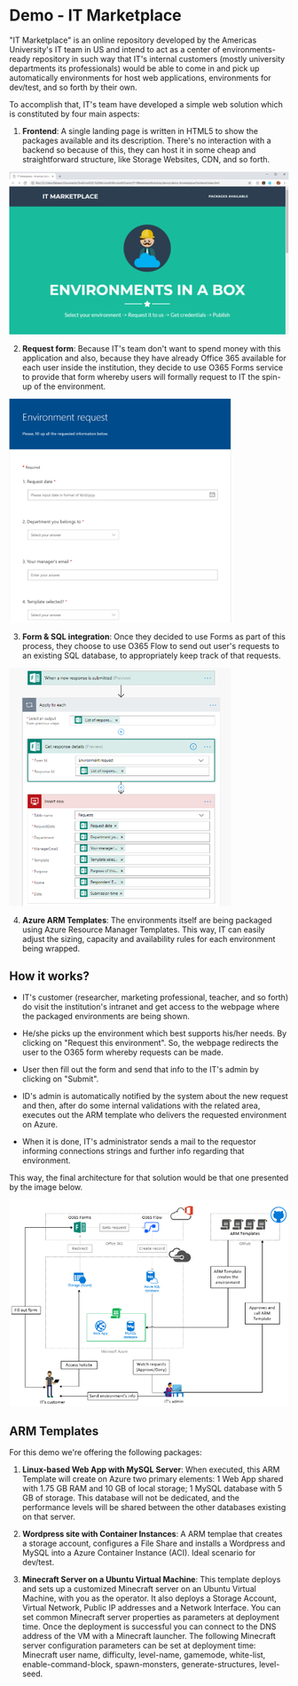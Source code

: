 # Demo - IT Marketplace

"IT Marketplace" is an online repository developed by the Americas University's IT team in US and intend to act as a center of environments-ready repository in such way that IT's internal customers (mostly university departments its professionals) would be able to come in and pick up automatically environments for host web applications, environments for dev/test, and so forth by their own.

To accomplish that, IT's team have developed a simple web solution which is constituted by four main aspects:

1) **Frontend**: A single landing page is written in HTML5 to show the packages available and its description. There's no interaction with a backend so because of this, they can host it in some cheap and straightforward structure, like Storage Websites, CDN, and so forth.

<img src="https://raw.githubusercontent.com/AzureForEducation/demo-itmarketplace/master/doc/images/frontend.PNG" width="700">

2) **Request form**: Because IT's team don't want to spend money with this application and also, because they have already Office 365 available for each user inside the institution, they decide to use O365 Forms service to provide that form whereby users will formally request to IT the spin-up of the environment.

<img src="https://raw.githubusercontent.com/AzureForEducation/demo-itmarketplace/master/doc/images/form.PNG" width="400">


3) **Form & SQL integration**: Once they decided to use Forms as part of this process, they choose to use O365 Flow to send out user's requests to an existing SQL database, to appropriately keep track of that requests.

<img src="https://raw.githubusercontent.com/AzureForEducation/demo-itmarketplace/master/doc/images/flow.PNG" width="400">


4) **Azure ARM Templates**: The environments itself are being packaged using Azure Resource Manager Templates. This way, IT can easily adjust the sizing, capacity and availability rules for each environment being wrapped.

## How it works?

* IT's customer (researcher, marketing professional, teacher, and so forth) do visit the institution's intranet and get access to the webpage where the packaged environments are being shown.

* He/she picks up the environment which best supports his/her needs. By clicking on "Request this environment". So, the webpage redirects the user to the O365 form whereby requests can be made.

* User then fill out the form and send that info to the IT's admin by clicking on "Submit".

* ID's admin is automatically notified by the system about the new request and then, after do some internal validations with the related area, executes out the ARM template who delivers the requested environment on Azure.

* When it is done, IT's administrator sends a mail to the requestor informing connections strings and further info regarding that environment.

This way, the final architecture for that solution would be that one presented by the image below.

<img src="https://raw.githubusercontent.com/AzureForEducation/demo-itmarketplace/master/doc/images/demo-itmarketplace-arch.PNG">

## ARM Templates

For this demo we're offering the following packages:

1) **Linux-based Web App with MySQL Server**: When executed, this ARM Template will create on Azure two primary elements: 1 Web App shared with 1.75 GB RAM and 10 GB of local storage; 1 MySQL database with 5 GB of storage. This database will not be dedicated, and the performance levels will be shared between the other databases existing on that server.

2) **Wordpress site with Container Instances**: A ARM templae that creates a storage account, configures a File Share and installs a Wordpress and MySQL into a Azure Container Instance (ACI). Ideal scenario for dev/test.

3) **Minecraft Server on a Ubuntu Virtual Machine**: This template deploys and sets up a customized Minecraft server on an Ubuntu Virtual Machine, with you as the operator. It also deploys a Storage Account, Virtual Network, Public IP addresses and a Network Interface. You can set common Minecraft server properties as parameters at deployment time. Once the deployment is successful you can connect to the DNS address of the VM with a Minecraft launcher. The following Minecraft server configuration parameters can be set at deployment time: Minecraft user name, difficulty, level-name, gamemode, white-list, enable-command-block, spawn-monsters, generate-structures, level-seed.